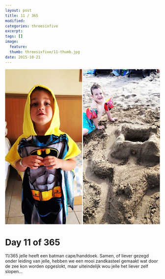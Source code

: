 ```yaml
---
layout: post
title: 11 / 365
modified:
categories: threesixfive
excerpt:
tags: []
image:
  feature: 
  thumb: threesixfive/11-thumb.jpg
date: 2015-10-21
---
```


![11](/images/threesixfive/11.jpg)

# Day 11 of 365

11/365 jelle heeft een batman cape/handdoek. Samen, of liever gezegd onder leiding van jelle, hebben we een mooi zandkasteel gemaakt wat door de zee kon worden opgeslokt, maar uiteindelijk wou jelle het liever zelf slopen...
